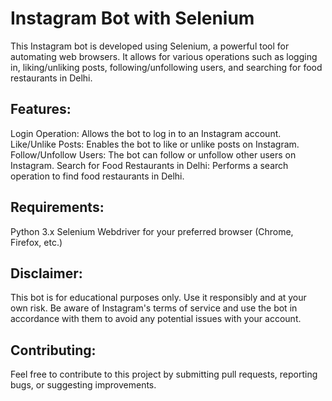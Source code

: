 # Instagram Bot with Selenium

This Instagram bot is developed using Selenium, a powerful tool for automating web browsers. It allows for various operations such as logging in, liking/unliking posts, following/unfollowing users, and searching for food restaurants in Delhi.

## Features:
Login Operation: Allows the bot to log in to an Instagram account.
Like/Unlike Posts: Enables the bot to like or unlike posts on Instagram.
Follow/Unfollow Users: The bot can follow or unfollow other users on Instagram.
Search for Food Restaurants in Delhi: Performs a search operation to find food restaurants in Delhi.

## Requirements:
Python 3.x
Selenium
Webdriver for your preferred browser (Chrome, Firefox, etc.)

## Disclaimer:
This bot is for educational purposes only. Use it responsibly and at your own risk.
Be aware of Instagram's terms of service and use the bot in accordance with them to avoid any potential issues with your account.

## Contributing:
Feel free to contribute to this project by submitting pull requests, reporting bugs, or suggesting improvements.
